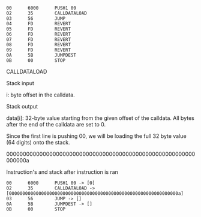```
00      6000      PUSH1 00
02      35        CALLDATALOAD
03      56        JUMP
04      FD        REVERT
05      FD        REVERT
06      FD        REVERT
07      FD        REVERT
08      FD        REVERT
09      FD        REVERT
0A      5B        JUMPDEST
0B      00        STOP
```

CALLDATALOAD

Stack input

i: byte offset in the calldata.

Stack output

data[i]: 32-byte value starting from the given offset of the calldata. 
All bytes after the end of the calldata are set to 0.

Since the first line is pushing 00, we will be loading the full 32 byte value (64 digits)
onto the stack.

000000000000000000000000000000000000000000000000000000000000000a

Instruction's and stack after instruction is ran

```
00      6000      PUSH1 00 -> [0]
02      35        CALLDATALOAD -> [000000000000000000000000000000000000000000000000000000000000000a]
03      56        JUMP -> []
0A      5B        JUMPDEST -> []
0B      00        STOP
```